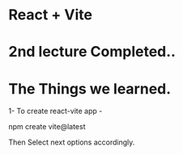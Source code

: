 # React + Vite

# 2nd lecture Completed..

# The Things we learned.

1- To create react-vite app - 

npm create vite@latest

Then Select next options accordingly.


